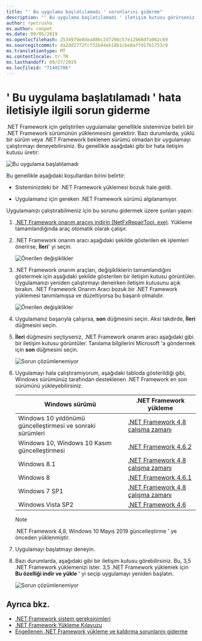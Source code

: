```yaml
---
title: "' Bu uygulama başlatılamadı ' sorunlarını giderme"
description: "' Bu uygulama başlatılamadı ' iletişim kutusu görürseniz yapılacaklar hakkında bilgi edinin."
author: rpetrusha
ms.author: ronpet
ms.date: 09/05/2019
ms.openlocfilehash: 2534979e8dea886c2d7298c57e12b66d7a962c69
ms.sourcegitcommit: da2dd2772fcf32b44eb18b1cbe8affd17b1753c9
ms.translationtype: MT
ms.contentlocale: tr-TR
ms.lasthandoff: 09/27/2019
ms.locfileid: "71401706"
---
```

# <a name="troubleshooting-a-this-application-could-not-be-started-error-message"></a>' Bu uygulama başlatılamadı ' hata iletisiyle ilgili sorun giderme

.NET Framework için geliştirilen uygulamalar genellikle sisteminize belirli bir .NET Framework sürümünün yüklenmesini gerektirir. Bazı durumlarda, yüklü bir sürüm veya .NET Framework beklenen sürümü olmadan bir uygulamayı çalıştırmayı deneyebilirsiniz. Bu genellikle aşağıdaki gibi bir hata iletişim kutusu üretir:

![Bu uygulama başlatılamadı](media/application-not-started/app-could-not-be-started.png)

Bu genellikle aşağıdaki koşullardan birini belirtir:

- Sisteminizdeki bir .NET Framework yüklemesi bozuk hale geldi.

- Uygulamanız için gereken .NET Framework sürümü algılanamıyor.

Uygulamanızı çalıştırabilmeniz için bu sorunu gidermek üzere şunları yapın:

1. [.NET Framework onarım aracını indirin (NetFxRepairTool. exe)](https://www.microsoft.com/download/details.aspx?id=30135). Yükleme tamamlandığında araç otomatik olarak çalışır.

1. .NET Framework onarım aracı aşağıdaki şekilde gösterilen ek işlemleri önerirse, **İleri**' yi seçin.

   ![Önerilen değişiklikler](media/application-not-started/repair-tool-recommended-changes.png)

1. .NET Framework onarım araçları, değişikliklerin tamamlandığını göstermek için aşağıdaki şekilde gösterilen bir iletişim kutusu görüntüler. Uygulamanızı yeniden çalıştırmayı deneirken iletişim kutusunu açık bırakın. .NET Framework Onarım Aracı bozuk bir .NET Framework yüklemesi tanımlamışsa ve düzeltiyorsa bu başarılı olmalıdır.

   ![Önerilen değişiklikler](media/application-not-started/repair-tool-changes-complete.png)

1. Uygulamanız başarıyla çalışırsa, **son** düğmesini seçin. Aksi takdirde, **İleri** düğmesini seçin.

1. **İleri** düğmesini seçtiyseniz, .NET Framework onarım aracı aşağıdaki gibi bir iletişim kutusu görüntüler. Tanılama bilgilerini Microsoft 'a göndermek için **son** düğmesini seçin.

   ![Sorun çözümlenemiyor](media/application-not-started/repair-tool-no-resolution.png)

1. Uygulamayı hala çalıştıramıyorum, aşağıdaki tabloda gösterildiği gibi, Windows sürümünüz tarafından desteklenen .NET Framework en son sürümünü yükleyebilirsiniz.

   |Windows sürümü|.NET Framework yükleme|
   |---|---|
   |Windows 10 yıldönümü güncelleştirmesi ve sonraki sürümleri|[.NET Framework 4,8 çalışma zamanı](https://dotnet.microsoft.com/download/dotnet-framework/net48)|
   |Windows 10, Windows 10 Kasım güncelleştirmesi|[.NET Framework 4.6.2](https://www.microsoft.com/download/details.aspx?id=53345)|
   |Windows 8.1|[.NET Framework 4,8 çalışma zamanı](https://dotnet.microsoft.com/download/dotnet-framework/net48)|
   |Windows 8|[.NET Framework 4.6.1](https://www.microsoft.com/download/details.aspx?id=49981)|
   |Windows 7 SP1|[.NET Framework 4,8 çalışma zamanı](https://dotnet.microsoft.com/download/dotnet-framework/net48)|
   |Windows Vista SP2|[.NET Framework 4,6](https://www.microsoft.com/download/details.aspx?id=48130)|

   > [!NOTE]
   >  .NET Framework 4,8, Windows 10 Mayıs 2019 güncelleştirme ' ye önceden yüklenmiştir.

1. Uygulamayı başlatmayı deneyin.

1. Bazı durumlarda, aşağıdaki gibi bir iletişim kutusu görebilirsiniz. Bu, 3,5 .NET Framework yüklemenizi ister. 3,5 .NET Framework yüklemek için **Bu özelliği indir ve yükle** ' yi seçip uygulamayı yeniden başlatın.

   ![Sorun çözümlenemiyor](media/application-not-started/install-3-5.png)

## <a name="see-also"></a>Ayrıca bkz.

- [.NET Framework sistem gereksinimleri](../get-started/system-requirements.md)
- [.NET Framework Yükleme Kılavuzu](index.md)
- [Engellenen .NET Framework yükleme ve kaldırma sorunlarını giderme](troubleshoot-blocked-installations-and-uninstallations.md)
